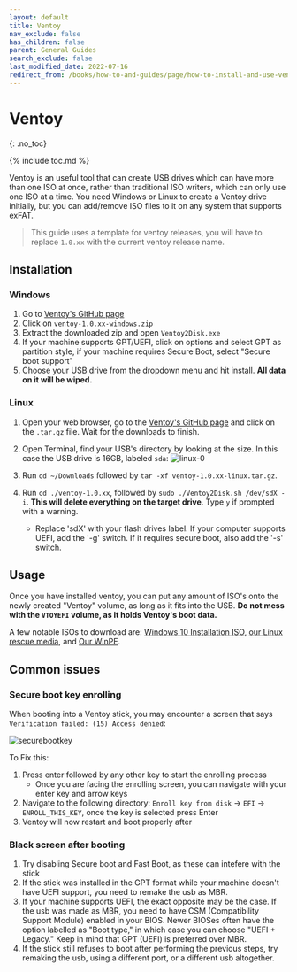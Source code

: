 ```yaml
---
layout: default
title: Ventoy
nav_exclude: false
has_children: false
parent: General Guides
search_exclude: false
last_modified_date: 2022-07-16
redirect_from: /books/how-to-and-guides/page/how-to-install-and-use-ventoy
---
```


# Ventoy
{: .no_toc}

{% include toc.md %}

Ventoy is an useful tool that can create USB drives which can have more than one ISO at once, rather than traditional ISO writers, which can only use one ISO at a time. You need Windows or Linux to create a Ventoy drive initially, but you can add/remove ISO files to it on any system that supports exFAT.

> This guide uses a template for ventoy releases, you will have to replace `1.0.xx` with the current ventoy release name.

## Installation

### Windows

1. Go to [Ventoy's GitHub page](https://github.com/ventoy/Ventoy/releases)
2. Click on `ventoy-1.0.xx-windows.zip`
3. Extract the downloaded zip and open `Ventoy2Disk.exe`
4. If your machine supports GPT/UEFI, click on options and select GPT as partition style, if your machine requires Secure Boot, select "Secure boot support"
5. Choose your USB drive from the dropdown menu and hit install. **All data on it will be wiped.**

### Linux

1. Open your web browser, go to the [Ventoy's GitHub page](https://github.com/ventoy/Ventoy/releases) and click on the `.tar.gz` file. Wait for the downloads to finish.
2. Open Terminal, find your USB's directory by looking at the size. In this case the USB drive is 16GB, labeled `sda`:
![linux-0](/assets/ventoy/linux-0.png)

3. Run `cd ~/Downloads` followed by `tar -xf ventoy-1.0.xx-linux.tar.gz`.

4. Run `cd ./ventoy-1.0.xx`, followed by `sudo ./Ventoy2Disk.sh /dev/sdX -i`. **This will delete everything on the target drive**. Type `y` if prompted with a warning.
   * Replace 'sdX' with your flash drives label. If your computer supports UEFI, add the '-g' switch. If it requires secure boot, also add the '-s' switch. 

## Usage

Once you have installed ventoy, you can put any amount of ISO's onto the newly created "Ventoy" volume, as long as it fits into the USB. **Do not mess with the `VTOYEFI` volume, as it holds Ventoy's boot data.**

A few notable ISOs to download are: [Windows 10 Installation ISO](https://www.microsoft.com/en-gb/software-download/windows10), [our Linux rescue media](https://github.com/r-Techsupport/rTS_Debian/releases/latest/download/rTS_RescueMedia.iso), and [Our WinPE](https://github.com/r-Techsupport/rTS_WinPe/releases/latest/download/rTS_WinPE.iso).

<!--
In Windows, you can drag & drop ISOs to the "Ventoy" partition.

In case you are using Linux, this is how to access and use Ventoy:

1. Open a terminal instance and run "lsblk", your usb should now have two partitions on it. Ignore the 32Mb one, mark down the number of the bigger one. In this case it is 'sda1' with the size of 16Gb.
[![Winonlinux21.png](https://rtech.support/uploads/images/gallery/2021-08/scaled-1680-/winonlinux21.png)](https://rtech.support/uploads/images/gallery/2021-08/winonlinux21.png)
2. Run these commands: `sudo mkdir /mnt/abc` and `sudo mount /dev/sdXY /mnt/abc`.
   * Replace 'sdXY' with the label of the aforementioned partition, in this case it is 'sda1'

3. Run `cd ~/Downloads && sudo mv ./xyz /mnt/abc`.
   * Replace "xyz" with the name of your downloaded ISO.
-->

## Common issues

### Secure boot key enrolling

When booting into a Ventoy stick, you may encounter a screen that says `Verification failed: (15) Access denied`:

![securebootkey](/assets/ventoy/securebootkey.png)

To Fix this:
1. Press enter followed by any other key to start the enrolling process
    * Once you are facing the enrolling screen, you can navigate with your enter key and arrow keys
2. Navigate to the following directory: `Enroll key from disk` -> `EFI` -> `ENROLL_THIS_KEY`, once the key is selected press Enter
3. Ventoy will now restart and boot properly after
  
### Black screen after booting

1. Try disabling Secure boot and Fast Boot, as these can intefere with the stick
2. If the stick was installed in the GPT format while your machine doesn't have UEFI support, you need to remake the usb as MBR.
3. If your machine supports UEFI, the exact opposite may be the case. If the usb was made as MBR, you need to have CSM (Compatibility Support Module) enabled in your BIOS. Newer BIOSes often have the option labelled as "Boot type," in which case you can choose "UEFI + Legacy." Keep in mind that GPT (UEFI) is preferred over MBR.
4. If the stick still refuses to boot after performing the previous steps, try remaking the usb, using a different port, or a different usb altogether.
